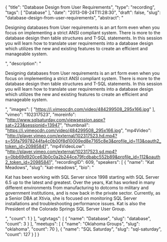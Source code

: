 {
  "title": "Database Design from User Requirements",
  "type": "recording",
  "tags": [
    "Database"
  ],
  "date": "2013-08-24T11:28:30",
  "draft": false,
  "slug": "database-design-from-user-requirements",
  "abstract": "<p>Designing databases from User requirements is an art form even when you focus on implementing a strict ANSI compliant system. There is more to the database design then table structures and T-SQL statements. In this session you will learn how to translate user requirements into a database design which utilizes the new and existing features to create an efficient and manageable system. </p>",
  "description": "<p>Designing databases from User requirements is an art form even when you focus on implementing a strict ANSI compliant system. There is more to the database design then table structures and T-SQL statements. In this session you will learn how to translate user requirements into a database design which utilizes the new and existing features to create an efficient and manageable system. </p>",
  "images": [
    "https://i.vimeocdn.com/video/484299508_295x166.jpg"
  ],
  "vimeo": "102317523",
  "moreinfo": "http://www.sqlsaturday.com/viewsession.aspx?sat=223&sessionid=13947",
  "thumbnail": "https://i.vimeocdn.com/video/484299508_295x166.jpg",
  "mp4Video": "http://player.vimeo.com/external/102317523.hd.mp4?s=55fa79978244fa4c0b00f8d10009ed8e7165c8e3&profile_id=113&oauth2_token_id=20985841",
  "mp4VideoLow": "http://player.vimeo.com/external/102317523.sd.mp4?s=0bb69d920ce63b0c0a2b244ce79fcdbabc552b89&profile_id=112&oauth2_token_id=20985841",
  "recordingID": 609,
  "speakers": [
    {
      "name": "Kat Meadows",
      "slug": "kat-meadows",
      "bio": "<p>Kat has been working with SQL Server since 1998 starting with SQL Server 6.5 up to the latest and greatest. Over the years, Kat has worked in many different environments from manufacturing to dotcoms to military and government institutions, and is now back in the private sector. Currently, as a Senior DBA at Xtivia, she is focused on monitoring SQL Server installations and troubleshooting performance issues. Kat is also the President of the Colorado Springs SQL Server User Group.  </p>",
      "count": 1
    }
  ],
  "ugtvtags": [
    {
      "name": "Database",
      "slug": "database",
      "count": 3
    }
  ],
  "meetups": [
    {
      "name": "Oklahoma Groups",
      "slug": "oklahoma",
      "count": 70
    },
    {
      "name": "SQL Saturday",
      "slug": "sql-saturday",
      "count": 127
    }
  ]
}